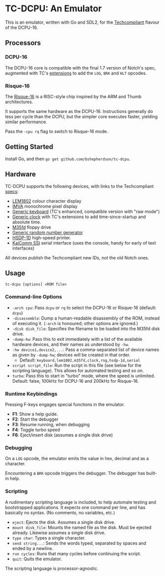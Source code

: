 # TC-DCPU: An Emulator

This is an emulator, written with Go and SDL2, for the
[Techcompliant](https://github.com/techcompliant/TC-Specs) flavour of the
DCPU-16.

## Processors

### DCPU-16

The DCPU-16 core is compatible with the final 1.7 version of Notch's spec,
augmented with TC's
[extensions](https://github.com/techcompliant/TC-Specs/blob/master/CPU/clock.md)
to add the `LOG`, `BRK` and `HLT` opcodes.


### Risque-16

The [Risque-16](https://github.com/bshepherdson/risque16) is a RISC-style chip
inspired by the ARM and Thumb architectures.

It supports the same hardware as the DCPU-16. Instructions generally do less per
cycle than the DCPU, but the simpler core executes faster, yielding similar
performance.

Pass the `-cpu rq` flag to switch to Risque-16 mode.

## Getting Started

Install Go, and then `go get github.com/bshepherdson/tc-dcpu`.

## Hardware

TC-DCPU supports the following devices, with links to the Techcompliant
[specs](https://github.com/techcompliant/TC-Specs):

- [LEM1802](https://github.com/techcompliant/TC-Specs/blob/master/Displays/LEM1802.txt) colour character display
- [IMVA](https://github.com/techcompliant/TC-Specs/blob/master/Displays/IMVA.md)
  monochrome pixel display
- [Generic keyboard](https://github.com/techcompliant/TC-Specs/blob/master/Input/keyboard.md) (TC's enhanced, compatible version with "raw mode")
- [Generic
  clock](https://github.com/techcompliant/TC-Specs/blob/master/CPU/clock.md)
  with TC's extensions to add time-since-startup and absolute time.
- [M35fd](https://github.com/techcompliant/TC-Specs/blob/master/Storage/m35fd.txt)
  floppy drive
- [Generic random number generator](
    https://github.com/bshepherdson/TC-Specs/blob/ef3f62905d69ea4a0c1e42a60e32a57510064f80/CPU/RNG.md)
- [HSDP-1D](https://github.com/techcompliant/TC-Specs/blob/master/Simple%20Outputs/HSDP-1D.md)
  high-speed printer.
- [KaiComm SSI](
    https://github.com/bshepherdson/TC-Specs/blob/tiled-display/IO%20Data/KaiComm-SSI.md)
    serial interface (uses the console, handy for early of text interfaces)

All devices publish the Techcompliant new IDs, not the old Notch ones.

## Usage

`tc-dcpu [options] <ROM file>`

### Command-line Options

- `-arch cpu`: Pass `dcpu` or `rq` to select the DCPU-16 or Risque-16
  (default: `dcpu`)
- `-disassemble`: Dump a human-readable disassembly of the ROM, instead of
  executing it. (`-arch` is honoured; other options are ignored.)
- `-disk disk_file`: Specifies the filename to be loaded into the M35fd disk
  drive.
- `-dump-hw`: Pass this to exit immediately with a list of the available
  hardware devices, and their names as understood by `-hw`.
- `-hw device1,device2,...`: Pass a comma-separated list of device names as
  given by `-dump-hw`; devices will be created in that order.
    - Default: `keyboard,lem1802,m35fd,clock,rng,hsdp-1d,serial`
- `script script_file`: Run the script in this file (see below for the scripting
  language). This allows for automated testing and so on.
- `turbo`: Pass this to start in "turbo" mode, where the speed is unlimited.
  Default: false, 100kHz for DCPU-16 and 200kHz for Risque-16.


### Runtime Keybindings

Pressing F-keys engages special functions in the emulator.

- **F1**: Show a help guide.
- **F2**: Start the debugger
- **F3**: Resume running, when debugging
- **F4**: Toggle turbo speed
- **F6**: Eject/insert disk (assumes a single disk drive)


### Debugging

On a `LOG` opcode, the emulator emits the value in hex, decimal and as a
character.

Encountering a `BRK` opcode triggers the debugger. The debugger has built-in
help.


### Scripting

A rudimentary scripting language is included, to help automate testing and
bootstrapped applications. It expects one command per line, and has basically
no syntax. (No comments, no variables, etc.)

- `eject`: Ejects the disk. Assumes a single disk drive.
- `mount disk_file`: Mounts the named file as the disk. Must be ejected already.
  Likewise assumes a single disk drive.
- `type char`: Types a single character.
- `send string...`: Sends the words typed, separated by spaces and ended by a
  newline.
- `run cycles`: Runs that many cycles before continuing the script.
- `quit`: Quits the emulator.

The scripting language is processor-agnostic.
